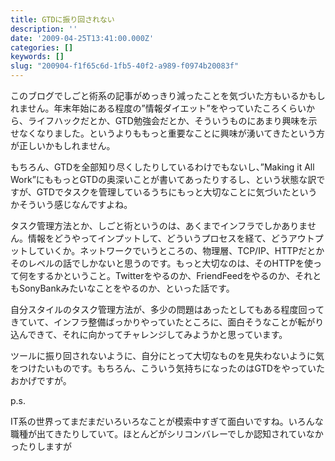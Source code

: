 ```yaml
---
title: GTDに振り回されない
description: ''
date: '2009-04-25T13:41:00.000Z'
categories: []
keywords: []
slug: "200904-f1f65c6d-1fb5-40f2-a989-f0974b20083f"
---
```

このブログでしごと術系の記事がめっきり減ったことを気づいた方もいるかもしれません。年末年始にある程度の”情報ダイエット”をやっていたころくらいから、ライフハックだとか、GTD勉強会だとか、そういうものにあまり興味を示せなくなりました。というよりももっと重要なことに興味が湧いてきたという方が正しいかもしれません。

もちろん、GTDを全部知り尽くしたりしているわけでもないし、”Making it All Work”にももっとGTDの奥深いことが書いてあったりするし、という状態な訳ですが、GTDでタスクを管理しているうちにもっと大切なことに気づいたというかそういう感じなんですよね。

タスク管理方法とか、しごと術というのは、あくまでインフラでしかありません。情報をどうやってインプットして、どういうプロセスを経て、どうアウトプットしていくか。ネットワークでいうところの、物理層、TCP/IP、HTTPだとかそのレベルの話でしかないと思うのです。もっと大切なのは、そのHTTPを使って何をするかということ。Twitterをやるのか、FriendFeedをやるのか、それともSonyBankみたいなことをやるのか、といった話です。

自分スタイルのタスク管理方法が、多少の問題はあったとしてもある程度回ってきていて、インフラ整備ばっかりやっていたところに、面白そうなことが転がり込んできて、それに向かってチャレンジしてみようかと思っています。

ツールに振り回されないように、自分にとって大切なものを見失わないように気をつけたいものです。もちろん、こういう気持ちになったのはGTDをやっていたおかげですが。

p.s.

IT系の世界ってまだまだいろいろなことが模索中すぎて面白いですね。いろんな職種が出てきたりしていて。ほとんどがシリコンバレーでしか認知されていなかったりしますが
